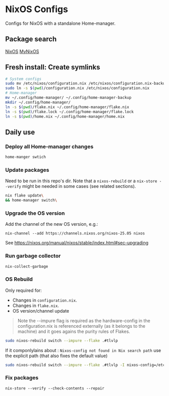 # NixOS Configs

Configs for NixOS with a standalone Home-manager.

## Package search

[NixOS](https://search.nixos.org/packages)
[MyNixOS](https://mynixos.com/packages)

## Fresh install: Create symlinks

```sh
# System configs
sudo mv /etc/nixos/configuration.nix /etc/nixos/configuration.nix-backup
sudo ln -s $(pwd)/configuration.nix /etc/nixos/configuration.nix
# Home-manager
mv ~/.config/home-manager/ ~/.config/home-manager-backup
mkdir ~/.config/home-manager/
ln -s $(pwd)/flake.nix ~/.config/home-manager/flake.nix
ln -s $(pwd)/flake.lock ~/.config/home-manager/flake.lock
ln -s $(pwd)/home.nix ~/.config/home-manager/home.nix
```

## Daily use

### Deploy all Home-manager changes

```sh
home-manger swtich
```

### Update packages

Need to be run in this repo's dir.
Note that a `nixos-rebuild` or a `nix-store --verify` might be needed in some cases (see related sections).

```sh
nix flake update\
&& home-manager switch\
```


### Upgrade the OS version

Add the channel of the new OS version, e.g.:
```
nix-channel --add https://channels.nixos.org/nixos-25.05 nixos
```

See https://nixos.org/manual/nixos/stable/index.html#sec-upgrading

### Run garbage collector

```sh
nix-collect-garbage
```

### OS Rebuild

Only required for:

- Changes in `configuration.nix`.
- Changes in `flake.nix`.
- OS version/channel update

> Note the --impure flag is required as the hardware-config in the configuration.nix is referenced externally
(as it belongs to the machine) and it goes agains the purity rules of Flakes.

```sh
sudo nixos-rebuild switch --impure --flake .#tlvlp
```

If it componlylains about : `Nixos-config not found in Nix search path` use the explicit path (that also fixes the default value)

```sh
sudo nixos-rebuild switch --impure --flake .#tlvlp -I nixos-config=/etc/nixos/configuration.nix
```

### Fix packages

```
nix-store --verify --check-contents --repair
```